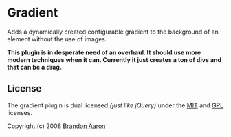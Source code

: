 # Gradient

Adds a dynamically created configurable gradient to the background of an element without the use of images.

**This plugin is in desperate need of an overhaul. It should use more modern techniques when it can. Currently it just creates a ton of divs and that can be a drag.**


## License

The gradient plugin is dual licensed *(just like jQuery)* under the [MIT](http://www.opensource.org/licenses/mit-license.php) and [GPL](http://www.opensource.org/licenses/gpl-license.php) licenses.

Copyright (c) 2008 [Brandon Aaron](http://brandonaaron.net)